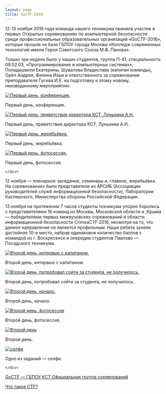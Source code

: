 ```yaml
---
layout: page
title: GoCTF-2016
---
```

<section>
<p>12-13 ноября 2016 года команда нашего техникума приняла участие в первых Открытых соревнованиях по компьютерной безопасности среди профессиональных образовательных организаций «GoCTF-2016», которые прошли на базе ГБПОУ города Москвы «Колледж современных технологий имени Героя Советского Союза М.Ф. Панова».</p>
<p>Только три недели было у наших студентов, группа П-41, специальность 09.02.03, «Программирование в компьютерных системах», Поладашвили Екатерины, Шувалова Владислава (капитан команды), Орёл Андрея, Филина Ильи и ответственного за соревнования преподавателя Гусева И.Е. на подготовку к этому новому, неизведанному мероприятию.</p>
</section>
<section>
	<div class="posts">
		<article>
			<a href="/news/goctf-2016/2.jpg" target="_blank" class="image"><img src="/news/goctf-2016/pix/2.jpg" alt="Первый день, конференция." /></a>
			<p>Первый день, конференция.</p>
		</article>
		<article>
			<a href="/news/goctf-2016/3.jpg" target="_blank" class="image"><img src="/news/goctf-2016/pix/3.jpg" alt="Первый день, приветствие директора КСТ, Лунькина А.Н." /></a>
			<p>Первый день, приветствие директора КСТ, Лунькина А.Н.</p>
		</article>
		<article>
			<a href="/news/goctf-2016/4.jpg" target="_blank" class="image"><img src="/news/goctf-2016/pix/4.jpg" alt="Первый день, жеребьёвка." /></a>
			<p>Первый день, жеребьёвка.</p>
		</article>
		<article>
			<a href="/news/goctf-2016/5.jpg" target="_blank" class="image"><img src="/news/goctf-2016/pix/5.jpg" alt="Первый день, фотосессия." /></a>
			<p>Первый день, фотосессия.</p>
		</article>
	
	</div>
</section>
<section>
<p>12 ноября — пленарное заседание, семинары и, главное, жеребьёвка. На соревнованиях были представители из АРСИБ (Ассоциации руководителей служб информационной безопасности), Лаборатории Касперского, Министерства обороны Российской Федерации.</p>
<p>13 ноября на протяжении 7 часов студенты техникума упорно боролись с представителями 16 команд из Москвы, Московской области и ;Крыма — победителями первых межвузовских соревнований в области информационной безопасности CrimeaCTF 2016, несмотря на то, что данное направление не является профильным. Наши ребята заняли достойное 10-е место, набрав одинаковое количество баллов с командой из г. Воскресенск и опередив студентов Павлово — Посадского техникума.</p>
</section>
<section>
	<div class="posts">
		<article>
			<a href="/news/goctf-2016/6.jpg" target="_blank" class="image"><img src="/news/goctf-2016/pix/6.jpg" alt="Второй день, интервью с капитаном." /></a>
			<p>Второй день, интервью с капитаном.</p>
		</article>
		<article>
			<a href="/news/goctf-2016/8.jpg" target="_blank" class="image"><img src="/news/goctf-2016/pix/8.jpg" alt="Второй день, попробовал сойти за студента, не получилось." /></a>
			<p>Второй день, попробовал сойти за студента, не получилось.</p>
		</article>
		<article>
			<a href="/news/goctf-2016/9.jpg" target="_blank" class="image"><img src="/news/goctf-2016/pix/9.jpg" alt="Второй день, начало." /></a>
			<p>Второй день, начало.</p>
		</article>
		<article>
			<a href="/news/goctf-2016/10.jpg" target="_blank" class="image"><img src="/news/goctf-2016/pix/10.jpg" alt="Второй день, фотосессия" /></a>
			<p>Второй день, фотосессия.</p>
		</article>
		<article>
			<a href="/news/goctf-2016/7.jpg" target="_blank" class="image"><img src="/news/goctf-2016/pix/7.jpg" alt="Второй день" /></a>
			<p>Второй день.</p>
		</article>
		<article>
			<a href="/news/goctf-2016/1.jpg" target="_blank" class="image"><img src="/news/goctf-2016/pix/1.jpg" alt="селфи" /></a>
			<p>Одно из заданий — селфи.</p>
		</article>
	
	</div>
</section>


<section>
	<p><a href="https://vk.com/goctf" target="_blank">GoCTF — ГБПОУ КСТ Официальная группа соревнований</a> </p>
	<p><a href="http://ctfnews.ru/what-is-ctf/" target="_blank">Что такое CTF?</a></p>
</section>